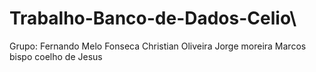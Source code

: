 # Trabalho-Banco-de-Dados-Celio\

Grupo:
Fernando Melo Fonseca
Christian Oliveira Jorge moreira
Marcos bispo coelho de Jesus
